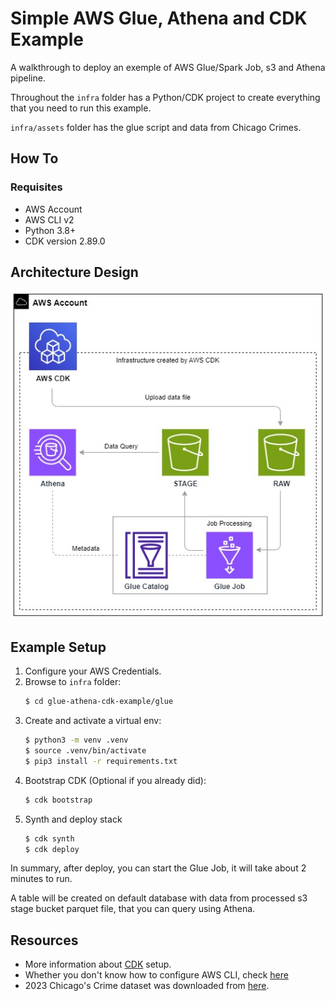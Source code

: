 # Simple AWS Glue, Athena and CDK Example

A walkthrough to deploy an exemple of AWS Glue/Spark Job, s3 and Athena pipeline.

Throughout the  `infra` folder has a Python/CDK project to create everything that you need to run this example.

`infra/assets` folder has the glue script and data from Chicago Crimes.

## How To

### Requisites

* AWS Account
* AWS CLI v2
* Python 3.8+
* CDK version 2.89.0

## Architecture Design

![design](assets/design/glue-athena-example-design.jpg?raw=true)

## Example Setup

1. Configure your AWS Credentials. 
2. Browse to `infra` folder:
    ```bash
    $ cd glue-athena-cdk-example/glue 
    ```
3. Create and activate a virtual env:
    ```bash
    $ python3 -m venv .venv
    $ source .venv/bin/activate
    $ pip3 install -r requirements.txt
    ```
4. Bootstrap CDK (Optional if you already did):
    ```bash
    $ cdk bootstrap
    ```
5. Synth and deploy stack
    ```bash
    $ cdk synth
    $ cdk deploy
    ```

In summary, after deploy, you can start the Glue Job, it will take about 2 minutes to run.

A table will be created on default database with data from processed s3 stage bucket parquet file, that you can query using Athena.


## Resources

* More information about [CDK](https://docs.aws.amazon.com/cdk/v2/guide/getting_started.html) setup.
* Whether you don't know how to configure AWS CLI, check [here](https://docs.aws.amazon.com/cli/latest/userguide/cli-chap-configure.html)
* 2023 Chicago's Crime dataset was downloaded from [here](https://data.cityofchicago.org/Public-Safety/Crimes-2023/xguy-4ndq).